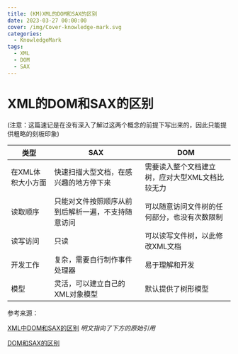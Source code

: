 ```yaml
---
title: (KM)XML的DOM和SAX的区别
date: 2023-03-27 00:00:00
cover: /img/Cover-knowledge-mark.svg
categories:
  - KnowledgeMark
tags:
  - XML
  - DOM
  - SAX
---
```


# XML的DOM和SAX的区别

(注意：这篇速记是在没有深入了解过这两个概念的前提下写出来的，因此只能提供粗略的刻板印象)

|类型|SAX|DOM|
|---|---|---|
|在XML体积大小方面|快速扫描大型文档，在感兴趣的地方停下来|需要读入整个文档建立树，应对大型XML文档比较无力|
|读取顺序|只能对文件按照顺序从前到后解析一遍，不支持随意访问|可以随意访问文件树的任何部分，也没有次数限制|
|读写访问|只读|可以读写文件树，以此修改XML文档|
|开发工作|复杂，需要自行制作事件处理器|易于理解和开发|
|模型|灵活，可以建立自己的XML对象模型|默认提供了树形模型|

参考来源：

[XML中DOM和SAX的区别](https://www.jianshu.com/p/51ded098785d) *明文指向了下方的原始引用*

[DOM和SAX的区别](https://blog.csdn.net/imzoer/article/details/8032083)
